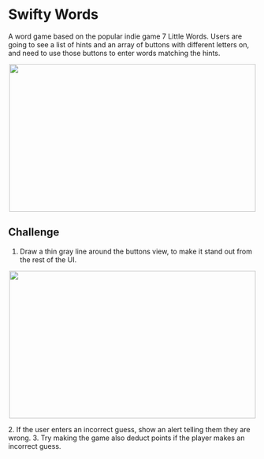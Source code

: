 # Swifty Words
A word game based on the popular indie game 7 Little Words. Users are going to see a list of hints and an array of buttons with different letters on, and need to use those buttons to enter words matching the hints.

<p align="center">
  <img width="500" height="300" src="https://user-images.githubusercontent.com/27751735/57089531-491ab400-6d0d-11e9-963e-b4fcd83ee7c4.png">
</p>

## Challenge
1. Draw a thin gray line around the buttons view, to make it stand out from the rest of the UI.
<p align="center">
  <img width="500" height="300" src="https://user-images.githubusercontent.com/27751735/57090047-90557480-6d0e-11e9-9d63-d8141594dfbc.png">
</p>
2. If the user enters an incorrect guess, show an alert telling them they are wrong.
3. Try making the game also deduct points if the player makes an incorrect guess.
